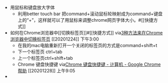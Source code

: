 - 用鼠标和键盘放大字体
    - 利用better touch bar 把command+滚动鼠标轮映射成为command+键盘上的“+”，这样就可以了用鼠标来调整chrome网页字体大小。#[[快捷方式]]
- 如何在Chrome浏览器中[[切换标签页]]#[[快捷方式]]
  via[3种方法来在Chrome浏览器中切换标签页](https://zh.wikihow.com/%E5%9C%A8Chrome%E6%B5%8F%E8%A7%88%E5%99%A8%E4%B8%AD%E5%88%87%E6%8D%A2%E6%A0%87%E7%AD%BE%E9%A1%B5)
  [[20201224]] 下午3:00
    - 在我的mac电脑重新打开一个关闭的标签页的方式是command+shift+t
    - 下一个标签页 ctrl+tab
    - 上一个标签页ctrl+shift+tab
    - Chrome 键盘快捷键
      via[Chrome 键盘快捷键 - 计算机 - Google Chrome帮助](https://support.google.com/chrome/answer/157179?hl=zh-Hans&co=GENIE.Platform=Desktop)
      [[20201228]] 上午9:05
- 
